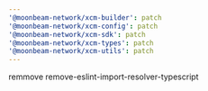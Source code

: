 ```yaml
---
'@moonbeam-network/xcm-builder': patch
'@moonbeam-network/xcm-config': patch
'@moonbeam-network/xcm-sdk': patch
'@moonbeam-network/xcm-types': patch
'@moonbeam-network/xcm-utils': patch
---
```


remmove remove-eslint-import-resolver-typescript
